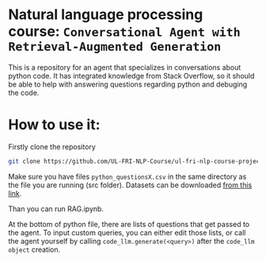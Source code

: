# Natural language processing course: `Conversational Agent with Retrieval-Augmented Generation`

This is a repository for an agent that specializes in conversations about python code. It has integrated knowledge from Stack Overflow, so it should be able to help with answering questions regarding python and debuging the code.

# How to use it:

Firstly clone the repository
```bash
git clone https://github.com/UL-FRI-NLP-Course/ul-fri-nlp-course-project-2024-2025-1-6-3-musketeers.git
```

Make sure you have files `python_questionsX.csv` in the same directory as the file you are running (src folder). Datasets can be downloaded [from this link](https://drive.google.com/drive/folders/19JJ7XgkrGoFU80n0zLHwv-VOKniZJhFY?usp=drive_open). 

Than you can run RAG.ipynb.

At the bottom of python file, there are lists of questions that get passed to the agent. To input custom queries, you can either edit those lists, or call the agent yourself by calling `code_llm.generate(<query>)` after the `code_llm object` creation.